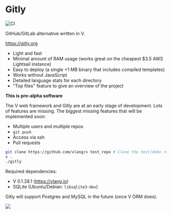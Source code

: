 # Gitly
![CI](https://github.com/vlang/gitly/workflows/CI/badge.svg?branch=master)

GitHub/GitLab alternative written in V.

https://gitly.org

- Light and fast
- Minimal amount of RAM usage (works great on the cheapest $3.5 AWS Lightsail instance)
- Easy to deploy (a single <1 MB binary that includes compiled templates)
- Works without JavaScript
- Detailed language stats for each directory
- "Top files" feature to give an overview of the project

**This is pre-alpha software**

The V web framework and Gitly are at an early stage of development. Lots of features are missing.
The biggest missing features that will be implemented soon:

- Multiple users and multiple repos
- `git push`
- Access via ssh
- Pull requests

```sh
git clone https://github.com/vlang/v test_repo # Clone the test/demo repo
v .
./gitly
```

Required dependencies:
* V 0.1.28.1 (https://vlang.io)
* SQLite (Ubuntu/Debian: `libsqlite3-dev`)

Gitly will support Postgres and MySQL in the future (once V ORM does).

![](https://user-images.githubusercontent.com/687996/85933714-b195fe80-b8da-11ea-9ddd-09cadc2103e4.png)
